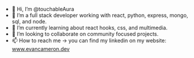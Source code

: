 - 👋 Hi, I’m @touchableAura
- 👀 I’m a full stack developer working with react, python, express, mongo, sql, and node. 
- 🌱 I’m currently learning about react hooks, css, and multimedia.
- 💞️ I’m looking to collaborate on community focused projects. 
- 📫 How to reach me -> you can find my linkedin on my website: www.evancameron.dev
